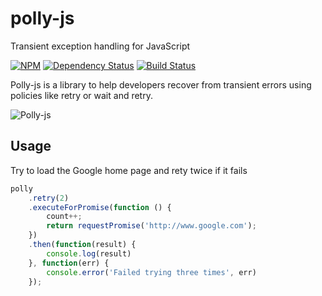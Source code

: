 # polly-js
Transient exception handling for JavaScript

[![NPM](https://nodei.co/npm/polly-js.png)](https://npmjs.org/package/polly-js)
[![Dependency Status](https://david-dm.org/mauricedb/polly-js.svg)](https://david-dm.org/mauricedb/polly-js)
[![Build Status](https://travis-ci.org/mauricedb/polly-js.svg?branch=master)](https://travis-ci.org/mauricedb/polly-js)

Polly-js is a library to help developers recover from transient errors using policies like retry or wait and retry.

![Polly-js](https://raw.github.com/mauricedb/polly-js/master/images/polly-js-120.png)


## Usage

Try to load the Google home page and rety twice if it fails

```JavaScript
polly
    .retry(2)
    .executeForPromise(function () {
        count++;
        return requestPromise('http://www.google.com');
    })
    .then(function(result) {
        console.log(result)
    }, function(err) {
        console.error('Failed trying three times', err)
    });
```